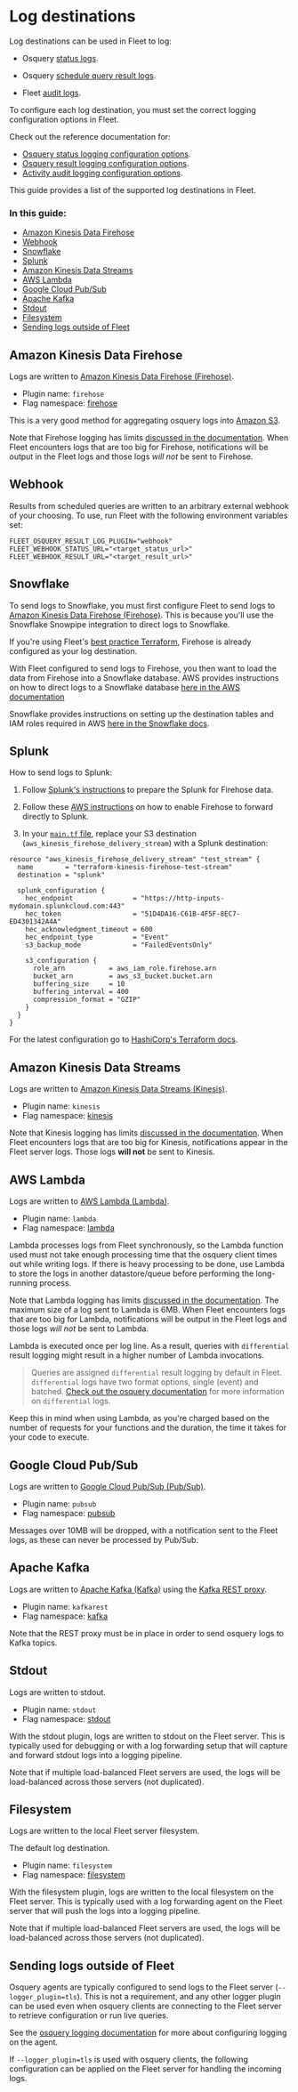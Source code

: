 # Log destinations

Log destinations can be used in Fleet to log:
- Osquery [status logs](https://osquery.readthedocs.io/en/stable/deployment/logging/#status-logs).

- Osquery [schedule query result logs](https://osquery.readthedocs.io/en/stable/deployment/logging/#results-logs).

- Fleet [audit logs](https://fleetdm.com/docs/using-fleet/audit-logs).


To configure each log destination, you must set the correct logging configuration options in Fleet.

Check out the reference documentation for:
  - [Osquery status logging configuration options](https://fleetdm.com/docs/deploying/configuration#osquery-status-log-plugin).
  - [Osquery result logging configuration options](https://fleetdm.com/docs/deploying/configuration#osquery-result-log-plugin).
  - [Activity audit logging configuration options](https://fleetdm.com/docs/deploying/configuration#activity_audit_log_plugin).

This guide provides a list of the supported log destinations in Fleet.

### In this guide:

  - [Amazon Kinesis Data Firehose](#amazon-kinesis-data-firehose)
  - [Webhook](#webhook)
  - [Snowflake](#snowflake)
  - [Splunk](#splunk)
  - [Amazon Kinesis Data Streams](#amazon-kinesis-data-streams)
  - [AWS Lambda](#aws-lambda)
  - [Google Cloud Pub/Sub](#google-cloud-pubsub)
  - [Apache Kafka](#apache-kafka)
  - [Stdout](#stdout)
  - [Filesystem](#filesystem)
  - [Sending logs outside of Fleet](#sending-logs-outside-of-fleet)

## Amazon Kinesis Data Firehose

Logs are written to [Amazon Kinesis Data Firehose (Firehose)](https://aws.amazon.com/kinesis/data-firehose/).

- Plugin name: `firehose`
- Flag namespace: [firehose](https://fleetdm.com/docs/deploying/configuration#firehose)

This is a very good method for aggregating osquery logs into [Amazon S3](https://aws.amazon.com/s3/).

Note that Firehose logging has limits [discussed in the documentation](https://docs.aws.amazon.com/firehose/latest/dev/limits.html). When Fleet encounters logs that are too big for Firehose, notifications will be output in the Fleet logs and those logs _will not_ be sent to Firehose.

## Webhook

Results from scheduled queries are written to an arbitrary external webhook of your choosing. To use, run Fleet with the
following environment variables set:

```
FLEET_OSQUERY_RESULT_LOG_PLUGIN="webhook"
FLEET_WEBHOOK_STATUS_URL="<target_status_url>"
FLEET_WEBHOOK_RESULT_URL="<target_result_url>" 
```


## Snowflake

To send logs to Snowflake, you must first configure Fleet to send logs to [Amazon Kinesis Data Firehose (Firehose)](#amazon-kinesis-data-firehose). This is because you'll use the Snowflake Snowpipe integration to direct logs to Snowflake.

If you're using Fleet's [best practice Terraform](https://github.com/fleetdm/fleet-terraform), Firehose is already configured as your log destination.

With Fleet configured to send logs to Firehose, you then want to load the data from Firehose into a Snowflake database. AWS provides instructions on how to direct logs to a Snowflake database [here in the AWS documentation](https://docs.aws.amazon.com/prescriptive-guidance/latest/patterns/automate-data-stream-ingestion-into-a-snowflake-database-by-using-snowflake-snowpipe-amazon-s3-amazon-sns-and-amazon-kinesis-data-firehose.html)

Snowflake provides instructions on setting up the destination tables and IAM roles required in AWS [here in the Snowflake docs](https://docs.snowflake.com/en/user-guide/data-load-snowpipe-auto-s3.html#prerequisite-create-an-amazon-sns-topic-and-subscription).

## Splunk

How to send logs to Splunk:

1. Follow [Splunk's instructions](https://docs.splunk.com/Documentation/AddOns/latest/Firehose/ConfigureFirehose) to prepare the Splunk for Firehose data.

2. Follow these [AWS instructions](https://docs.aws.amazon.com/firehose/latest/dev/create-destination.html#create-destination-splunk) on how to enable Firehose to forward directly to Splunk.

3. In your [`main.tf` file](https://github.com/fleetdm/fleet-terraform/blob/main/addons/logging-destination-firehose/main.tf), replace your S3 destination (`aws_kinesis_firehose_delivery_stream`) with a Splunk destination:

```hcl
resource "aws_kinesis_firehose_delivery_stream" "test_stream" {
  name        = "terraform-kinesis-firehose-test-stream"
  destination = "splunk"

  splunk_configuration {
    hec_endpoint               = "https://http-inputs-mydomain.splunkcloud.com:443"
    hec_token                  = "51D4DA16-C61B-4F5F-8EC7-ED4301342A4A"
    hec_acknowledgment_timeout = 600
    hec_endpoint_type          = "Event"
    s3_backup_mode             = "FailedEventsOnly"

    s3_configuration {
      role_arn           = aws_iam_role.firehose.arn
      bucket_arn         = aws_s3_bucket.bucket.arn
      buffering_size     = 10
      buffering_interval = 400
      compression_format = "GZIP"
    }
  }
}
```

For the latest configuration go to [HashiCorp's Terraform docs](https://registry.terraform.io/providers/hashicorp/aws/latest/docs/resources/kinesis_firehose_delivery_stream#splunk-destination).

## Amazon Kinesis Data Streams

Logs are written to [Amazon Kinesis Data Streams (Kinesis)](https://aws.amazon.com/kinesis/data-streams).

- Plugin name: `kinesis`
- Flag namespace: [kinesis](https://fleetdm.com/docs/deploying/configuration#kinesis)

Note that Kinesis logging has limits [discussed in the
documentation](https://docs.aws.amazon.com/kinesis/latest/dev/limits.html).
When Fleet encounters logs that are too big for Kinesis, notifications appear
in the Fleet server logs. Those logs **will not** be sent to Kinesis.

## AWS Lambda

Logs are written to [AWS Lambda (Lambda)](https://aws.amazon.com/lambda/).

- Plugin name: `lambda`
- Flag namespace: [lambda](https://fleetdm.com/docs/deploying/configuration#lambda)

Lambda processes logs from Fleet synchronously, so the Lambda function used must not take enough processing time that the osquery client times out while writing logs. If there is heavy processing to be done, use Lambda to store the logs in another datastore/queue before performing the long-running process.

Note that Lambda logging has limits [discussed in the
documentation](https://docs.aws.amazon.com/lambda/latest/dg/gettingstarted-limits.html). The maximum size of a log sent to Lambda is 6MB.
When Fleet encounters logs that are too big for Lambda, notifications will be
output in the Fleet logs and those logs _will not_ be sent to Lambda.

Lambda is executed once per log line. As a result, queries with `differential` result logging might result in a higher number of Lambda invocations.

> Queries are assigned `differential` result logging by default in Fleet. `differential` logs have two format options, single (event) and batched. [Check out the osquery documentation](https://osquery.readthedocs.io/en/stable/deployment/logging/#differential-logs) for more information on `differential` logs.

Keep this in mind when using Lambda, as you're charged based on the number of requests for your functions and the duration, the time it takes for your code to execute. 

## Google Cloud Pub/Sub

Logs are written to [Google Cloud Pub/Sub (Pub/Sub)](https://cloud.google.com/pubsub).

- Plugin name: `pubsub`
- Flag namespace: [pubsub](https://fleetdm.com/docs/deploying/configuration#pubsub)

Messages over 10MB will be dropped, with a notification sent to the Fleet logs, as these can never be processed by Pub/Sub.

## Apache Kafka

Logs are written to [Apache Kafka (Kafka)](https://kafka.apache.org/) using the [Kafka REST proxy](https://github.com/confluentinc/kafka-rest).

- Plugin name: `kafkarest`
- Flag namespace: [kafka](https://fleetdm.com/docs/deploying/configuration#kafka)

Note that the REST proxy must be in place in order to send osquery logs to Kafka topics. 

## Stdout

Logs are written to stdout.

- Plugin name: `stdout`
- Flag namespace: [stdout](https://fleetdm.com/docs/deploying/configuration#stdout)

With the stdout plugin, logs are written to stdout
on the Fleet server. This is typically used for debugging or with a log
forwarding setup that will capture and forward stdout logs into a logging
pipeline. 

Note that if multiple load-balanced Fleet servers are used, the logs
will be load-balanced across those servers (not duplicated).

## Filesystem

Logs are written to the local Fleet server filesystem.

The default log destination.

- Plugin name: `filesystem`
- Flag namespace: [filesystem](https://fleetdm.com/docs/deploying/configuration#filesystem)

With the filesystem plugin, logs are written to the local filesystem on the Fleet server. This is typically used with a log forwarding agent on the Fleet server that will push the logs into a logging pipeline. 

Note that if multiple load-balanced Fleet servers are used, the logs will be load-balanced across those servers (not duplicated).

## Sending logs outside of Fleet

Osquery agents are typically configured to send logs to the Fleet server (`--logger_plugin=tls`). This is not a requirement, and any other logger plugin can be used even when osquery clients are connecting to the Fleet server to retrieve configuration or run live queries. 

See the [osquery logging documentation](https://osquery.readthedocs.io/en/stable/deployment/logging/) for more about configuring logging on the agent.

If `--logger_plugin=tls` is used with osquery clients, the following configuration can be applied on the Fleet server for handling the incoming logs.

<meta name="category" value="guides">
<meta name="authorGitHubUsername" value="rachaelshaw">
<meta name="authorFullName" value="Rachael Shaw">
<meta name="publishedOn" value="2023-11-02">
<meta name="articleTitle" value="Log destinations">
<meta name="description" value="Learn about supported log destinations in Fleet, including Amazon Kinesis, AWS Lambda Snowflake, Splunk, and more.">
